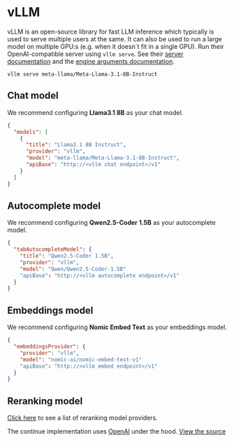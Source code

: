 # vLLM

vLLM is an open-source library for fast LLM inference which typically is used to serve multiple users at the same. It can also be used to run a large model on multiple GPU:s (e.g. when it doesn´t fit in a single GPU). Run their OpenAI-compatible server using `vllm serve`. See their [server documentation](https://docs.vllm.ai/en/latest/serving/openai_compatible_server.html) and the [engine arguments documentation](https://docs.vllm.ai/en/latest/usage/engine_args.html).

```shell
vllm serve meta-llama/Meta-Llama-3.1-8B-Instruct
```
## Chat model

We recommend configuring **Llama3.1 8B** as your chat model.

```json title="config.json"
{
  "models": [
    {
      "title": "Llama3.1 8B Instruct",
      "provider": "vllm",
      "model": "meta-llama/Meta-Llama-3.1-8B-Instruct",
      "apiBase": "http://<vllm chat endpoint>/v1"
    }
  ]
}
```

## Autocomplete model

We recommend configuring **Qwen2.5-Coder 1.5B** as your autocomplete model.

```json title="config.json"
{
  "tabAutocompleteModel": {
    "title": "Qwen2.5-Coder 1.5B",
    "provider": "vllm",
    "model": "Qwen/Qwen2.5-Coder-1.5B"
    "apiBase": "http://<vllm autocomplete endpoint>/v1"
  }
}
```

## Embeddings model

We recommend configuring **Nomic Embed Text** as your embeddings model.

```json title="config.json"
{
  "embeddingsProvider": {
    "provider": "vllm",
    "model": "nomic-ai/nomic-embed-text-v1"
    "apiBase": "http://<vllm embed endpoint>/v1"
  }
}
```

## Reranking model

[Click here](../../model-types/reranking.md) to see a list of reranking model providers.


The continue implementation uses [OpenAI](../top-level/openai.md) under the hood. [View the source](https://github.com/continuedev/continue/blob/main/core/llm/llms/Vllm.ts)
